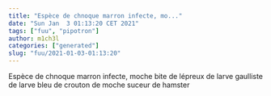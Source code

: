 ```yaml
---
title: "Espèce de chnoque marron infecte, mo..."
date: "Sun Jan  3 01:13:20 CET 2021"
tags: ["fuu", "pipotron"]
author: m1ch3l
categories: ["generated"]
slug: "fuu/2021-01-03-01:13:20"
---
```


Espèce de chnoque marron infecte, moche bite de lépreux de larve gaulliste de larve bleu de crouton de moche suceur de hamster
